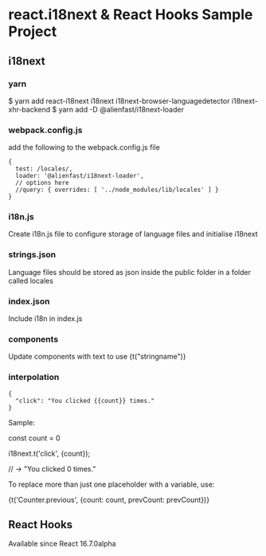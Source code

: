 # react.i18next & React Hooks Sample Project

## i18next
### yarn
$ yarn add react-i18next i18next i18next-browser-languagedetector i18next-xhr-backend
$ yarn add -D @alienfast/i18next-loader

### webpack.config.js
add the following to the webpack.config.js file


    {
      test: /locales/,
      loader: '@alienfast/i18next-loader',
      // options here
      //query: { overrides: [ '../node_modules/lib/locales' ] }
    }

### i18n.js
Create i18n.js file to configure storage of language files and initialise i18next

### strings.json
Language files should be stored as json inside the public folder in a folder called locales

### index.json
Include i18n in index.js

### components
Update components with text to use {t("stringname")}

### interpolation


    {
      "click": "You clicked {{count}} times."
    }


Sample:


const count = 0

i18next.t('click', {count});

// -> "You clicked 0 times."

To replace more than just one placeholder with a variable, use:

<p>{t('Counter.previous', {count: count, prevCount: prevCount})}</p>


## React Hooks
Available since React 16.7.0alpha

